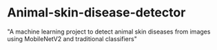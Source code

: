 # Animal-skin-disease-detector
"A machine learning project to detect animal skin diseases from images using MobileNetV2 and traditional classifiers"
